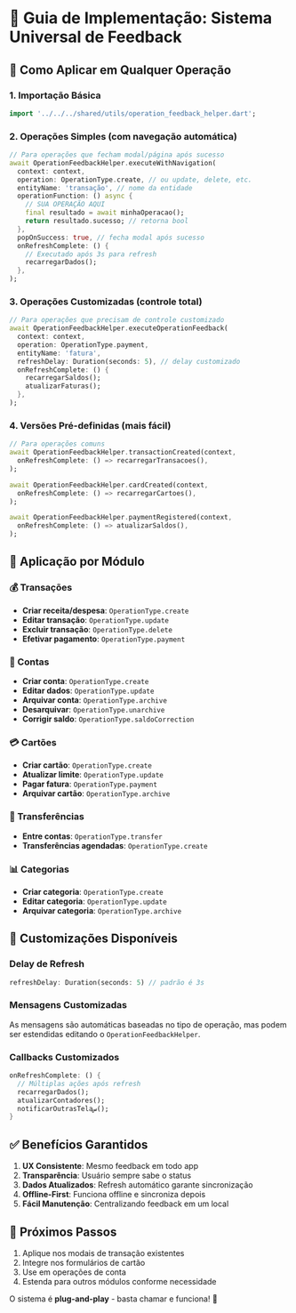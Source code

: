 # 🔄 Guia de Implementação: Sistema Universal de Feedback

## 🎯 Como Aplicar em Qualquer Operação

### **1. Importação Básica**
```dart
import '../../../shared/utils/operation_feedback_helper.dart';
```

### **2. Operações Simples (com navegação automática)**
```dart
// Para operações que fecham modal/página após sucesso
await OperationFeedbackHelper.executeWithNavigation(
  context: context,
  operation: OperationType.create, // ou update, delete, etc.
  entityName: 'transação', // nome da entidade
  operationFunction: () async {
    // SUA OPERAÇÃO AQUI
    final resultado = await minhaOperacao();
    return resultado.sucesso; // retorna bool
  },
  popOnSuccess: true, // fecha modal após sucesso
  onRefreshComplete: () {
    // Executado após 3s para refresh
    recarregarDados();
  },
);
```

### **3. Operações Customizadas (controle total)**
```dart
// Para operações que precisam de controle customizado
await OperationFeedbackHelper.executeOperationFeedback(
  context: context,
  operation: OperationType.payment,
  entityName: 'fatura',
  refreshDelay: Duration(seconds: 5), // delay customizado
  onRefreshComplete: () {
    recarregarSaldos();
    atualizarFaturas();
  },
);
```

### **4. Versões Pré-definidas (mais fácil)**
```dart
// Para operações comuns
await OperationFeedbackHelper.transactionCreated(context, 
  onRefreshComplete: () => recarregarTransacoes(),
);

await OperationFeedbackHelper.cardCreated(context,
  onRefreshComplete: () => recarregarCartoes(),
);

await OperationFeedbackHelper.paymentRegistered(context,
  onRefreshComplete: () => atualizarSaldos(),
);
```

## 📱 **Aplicação por Módulo**

### **💰 Transações**
- **Criar receita/despesa**: `OperationType.create`
- **Editar transação**: `OperationType.update`
- **Excluir transação**: `OperationType.delete`
- **Efetivar pagamento**: `OperationType.payment`

### **🏦 Contas**
- **Criar conta**: `OperationType.create`
- **Editar dados**: `OperationType.update`
- **Arquivar conta**: `OperationType.archive`
- **Desarquivar**: `OperationType.unarchive`
- **Corrigir saldo**: `OperationType.saldoCorrection`

### **💳 Cartões**
- **Criar cartão**: `OperationType.create`
- **Atualizar limite**: `OperationType.update`
- **Pagar fatura**: `OperationType.payment`
- **Arquivar cartão**: `OperationType.archive`

### **🔄 Transferências**
- **Entre contas**: `OperationType.transfer`
- **Transferências agendadas**: `OperationType.create`

### **📊 Categorias**
- **Criar categoria**: `OperationType.create`
- **Editar categoria**: `OperationType.update`
- **Arquivar categoria**: `OperationType.archive`

## 🎨 **Customizações Disponíveis**

### **Delay de Refresh**
```dart
refreshDelay: Duration(seconds: 5) // padrão é 3s
```

### **Mensagens Customizadas**
As mensagens são automáticas baseadas no tipo de operação, mas podem ser estendidas editando o `OperationFeedbackHelper`.

### **Callbacks Customizados**
```dart
onRefreshComplete: () {
  // Múltiplas ações após refresh
  recarregarDados();
  atualizarContadores();
  notificarOutrasTelaس();
}
```

## ✅ **Benefícios Garantidos**

1. **UX Consistente**: Mesmo feedback em todo app
2. **Transparência**: Usuário sempre sabe o status
3. **Dados Atualizados**: Refresh automático garante sincronização
4. **Offline-First**: Funciona offline e sincroniza depois
5. **Fácil Manutenção**: Centralizando feedback em um local

## 🚀 **Próximos Passos**

1. Aplique nos modais de transação existentes
2. Integre nos formulários de cartão
3. Use em operações de conta
4. Estenda para outros módulos conforme necessidade

O sistema é **plug-and-play** - basta chamar e funciona! 🎯